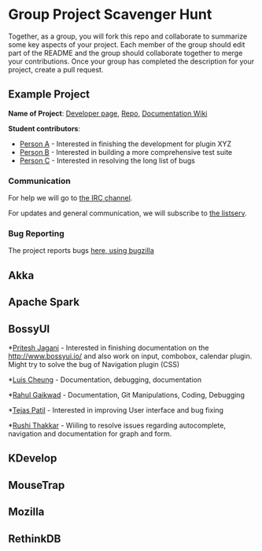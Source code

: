 # Group Project Scavenger Hunt

Together, as a group, you will fork this repo and collaborate to summarize some key aspects of your project. Each member of the group should edit part of the README and the group should collaborate together to merge your contributions. Once your group has completed the description for your project, create a pull request.

## Example Project

**Name of Project**: [Developer page](#), [Repo](#), [Documentation Wiki](#)

**Student contributors**:

* [Person A](#) - Interested in finishing the development for plugin XYZ
* [Person B](#) - Interested in building a more comprehensive test suite
* [Person C](#) - Interested in resolving the long list of bugs

### Communication

For help we will go to [the IRC channel](#). 

For updates and general communication, we will subscribe to [the listserv](#).

### Bug Reporting

The project reports bugs [here, using bugzilla](#)

## Akka

## Apache Spark

## BossyUI

*[Pritesh Jagani](https://github.com/priteshjagani) - Interested in finishing documentation on the http://www.bossyui.io/ and also work on input, combobox, calendar plugin. Might try to solve the bug of Navigation plugin (CSS) 

*[Luis Cheung](https://github.com/lcheung90) - Documentation, debugging, documentation

*[Rahul Gaikwad](https://github.com/rahulhgaikwad) - Documentation, Git Manipulations, Coding, Debugging

*[Tejas Patil](https://github.com/tpatil2) - Interested in improving User interface and bug fixing

*[Rushi Thakkar](https://github.com/trushi) - Wiiling to  resolve issues regarding autocomplete, navigation and documentation for graph and form.  

## KDevelop

## MouseTrap

## Mozilla

## RethinkDB
